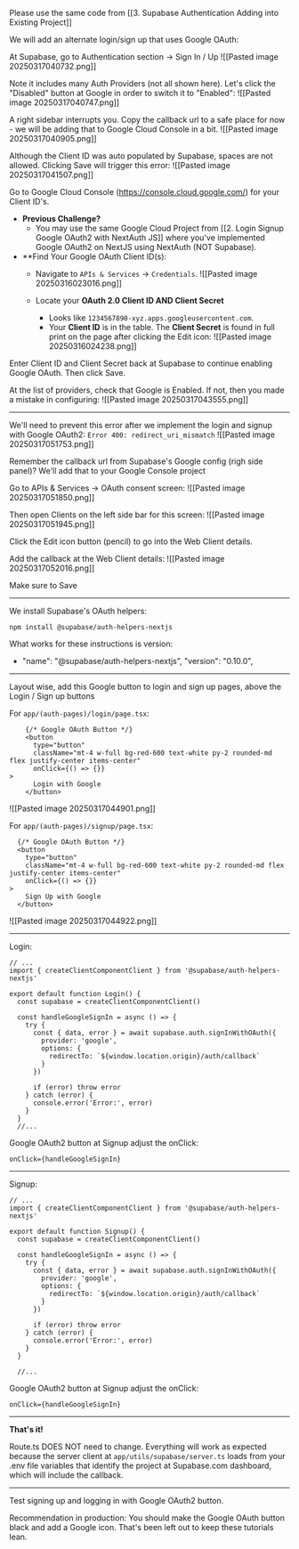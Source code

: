 Please use the same code from [[3. Supabase Authentication Adding into Existing Project]]

We will add an alternate login/sign up that uses Google OAuth:

At Supabase, go to Authentication section -> Sign In / Up
![[Pasted image 20250317040732.png]]

Note it includes many Auth Providers (not all shown here). Let's click the "Disabled" button at Google in order to switch it to "Enabled":
![[Pasted image 20250317040747.png]]

A right sidebar interrupts you. Copy the callback url to a safe place for now - we will be adding that to Google Cloud Console in a bit.
![[Pasted image 20250317040905.png]]

Although the Client ID was auto populated by Supabase, spaces are not allowed. Clicking Save will trigger this error:
![[Pasted image 20250317041507.png]]

Go to Google Cloud Console (https://console.cloud.google.com/) for your Client ID's.
- **Previous Challenge?**
	- You may use the same Google Cloud Project from [[2. Login Signup Google OAuth2 with NextAuth JS]] where you've implemented Google OAuth2 on NextJS using NextAuth (NOT Supabase).
- **Find Your Google OAuth Client ID(s):
    - Navigate to `APIs & Services` → `Credentials`.
      ![[Pasted image 20250316023016.png]]
	  
    - Locate your **OAuth 2.0 Client ID AND Client Secret**
	    - Looks like `1234567890-xyz.apps.googleusercontent.com`.
	    - Your **Client ID** is in the table. The **Client Secret** is found in full print on the page after clicking the Edit icon:
		  ![[Pasted image 20250316024238.png]]
	
Enter Client ID and Client Secret back at Supabase to continue enabling Google OAuth. Then click Save.

At the list of providers, check that Google is Enabled. If not, then you made a mistake in configuring:
![[Pasted image 20250317043555.png]]

---

We'll need to prevent this error after we implement the login and signup with Google OAuth2:
`Error 400: redirect_uri_mismatch`
![[Pasted image 20250317051753.png]]

Remember the callback url from Supabase's Google config (righ side panel)? We'll add that to your Google Console project

Go to APIs & Services -> OAuth consent screen:
![[Pasted image 20250317051850.png]]

Then open Clients on the left side bar for this screen:
![[Pasted image 20250317051945.png]]

Click the Edit icon button (pencil) to go into the Web Client details.

Add the callback at the Web Client details:
![[Pasted image 20250317052016.png]]

Make sure to Save


---

We install Supabase's OAuth helpers:
```
npm install @supabase/auth-helpers-nextjs
```

What works for these instructions is version:
- "name": "@supabase/auth-helpers-nextjs", "version": "0.10.0",

---


Layout wise, add this Google button to login and sign up pages, above the Login / Sign up buttons

For `app/(auth-pages)/login/page.tsx`:
```
	{/* Google OAuth Button */}  
	<button  
	  type="button"  
	  className="mt-4 w-full bg-red-600 text-white py-2 rounded-md flex justify-center items-center"  
	  onClick={() => {}}  
>  
	  Login with Google  
	</button>
```

![[Pasted image 20250317044901.png]]

For `app/(auth-pages)/signup/page.tsx`:
```
  {/* Google OAuth Button */}  
  <button  
	type="button"  
	className="mt-4 w-full bg-red-600 text-white py-2 rounded-md flex justify-center items-center"  
	onClick={() => {}}  
> 
	Sign Up with Google  
  </button>
```

![[Pasted image 20250317044922.png]]

---


Login:
```
// ...
import { createClientComponentClient } from '@supabase/auth-helpers-nextjs'

export default function Login() {
  const supabase = createClientComponentClient()
  
  const handleGoogleSignIn = async () => {
    try {
      const { data, error } = await supabase.auth.signInWithOAuth({
        provider: 'google',
        options: {
          redirectTo: `${window.location.origin}/auth/callback`
        }
      })
      
      if (error) throw error
    } catch (error) {
      console.error('Error:', error)
    }
  }
  //...
```

Google OAuth2 button at Signup adjust the onClick:
```
onClick={handleGoogleSignIn}
```

---

Signup:
```
// ...
import { createClientComponentClient } from '@supabase/auth-helpers-nextjs'

export default function Signup() {
  const supabase = createClientComponentClient()
  
  const handleGoogleSignIn = async () => {
    try {
      const { data, error } = await supabase.auth.signInWithOAuth({
        provider: 'google',
        options: {
          redirectTo: `${window.location.origin}/auth/callback`
        }
      })
      
      if (error) throw error
    } catch (error) {
      console.error('Error:', error)
    }
  }
  
  //...
```

Google OAuth2 button at Signup adjust the onClick:
```
onClick={handleGoogleSignIn}
```

---

**That's it!**

Route.ts DOES NOT need to change. Everything will work as expected because the server client at `app/utils/supabase/server.ts` loads from your .env file variables that identify the project at Supabase.com dashboard, which will include the callback.

---

Test signing up and logging in with Google OAuth2 button.

Recommendation in production: You should make the Google OAuth button black and add a Google icon. That's been left out to keep these tutorials lean.